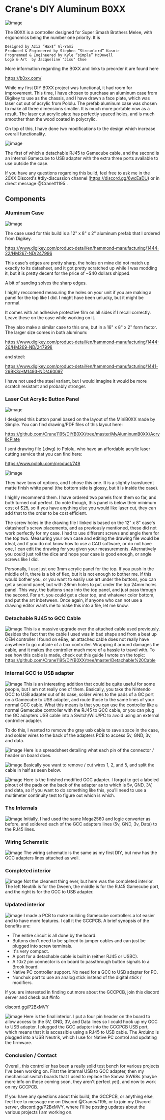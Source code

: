 # Crane's DIY Aluminum B0XX
![image](https://i.imgur.com/u44Nq8T.jpg)

The B0XX is a controller designed for Super Smash Brothers Melee, with ergonomics being the number one priority. It is

    Designed by Aziz “Hax$” Al-Yami
    Produced & Engineered by Stephen “Streamlord” Kasmir
    Programmed & Engineered by Kyle “simple” McDowell
    Logo & Art  by Jacqueline "Jisu" Choe

More information regarding the B0XX and links to preorder it are found here

https://b0xx.com/

While my first DIY B0XX project was functional, it had room for improvement. This time, I have chosen to purchase an aluminum case from Digikey to use as the chassis, and I have drawn a face plate, which was laser cut out of acrylic from Pololu. The prefab aluminum case was chosen to make all three dimensions smaller. It is much more portable now as a result. The laser cut acrylic plate has perfectly spaced holes, and is much smoother than the wood coated in polycrylic.

On top of this, I have done two modifications to the design which increase overall functionality.

![image](https://i.imgur.com/LMoBayj.jpg)

The first of which a detachable RJ45 to Gamecube cable, and the second is an internal Gamecube to USB adapter with the extra three ports available to use outside the case.

If you have any questions regarding this build, feel free to ask me in the 20XX Discord's #diy-discussion channel (https://discord.gg/6wcEaDU) or in direct message @Crane#1195 .

## Components

### Aluminum Case
![image](https://i.imgur.com/7dGkZdS.jpg)

The case used for this build is a 12" x 8" x 2" aluminum prefab that I ordered from Digikey.

https://www.digikey.com/product-detail/en/hammond-manufacturing/1444-22/HM267-ND/247996

This case's edges are pretty sharp, the holes on mine did not match up exactly to its datasheet, and it got pretty scratched up while I was modding it, but it is pretty decent for the price of ~$40 dollars shipped.

A bit of sanding solves the sharp edges.

I highly reccomend measuring the holes on your unit if you are making a panel for the top like I did. I might have been unlucky, but it might be normal.

It comes with an adhesive protective film on all sides if I recall correctly. Leave these on the case while working on it.

They also make a similar case to this one, but in a 16" x 8" x 2" form factor. The larger size comes in both aluminum:

https://www.digikey.com/product-detail/en/hammond-manufacturing/1444-26/HM269-ND/247998

and steel:

https://www.digikey.com/product-detail/en/hammond-manufacturing/1441-26BK3/HM1493-ND/460097

I have not used the steel variant, but I would imagine it would be more scratch resistant and probably stronger.

### Laser Cut Acrylic Button Panel
![image](https://i.imgur.com/0ZhgDX8.jpg)

I designed this button panel based on the layout of the MiniB0XX made by Simple. You can find drawing/PDF files of this layout here:

https://github.com/Crane1195/DIYB0XX/tree/master/MyAluminumB0XX/AcrylicPlate

I sent drawing file (.dwg) to Pololu, who have an affordable acrylic laser cutting service that you can find here:

https://www.pololu.com/product/749

![image](https://i.imgur.com/Cc4ZUtd.png)

They have tons of options, and I chose this one. It is a slightly translucent matte finish white panel (the bottom side is glossy, but it is inside the case).

I highly recommend them. I have ordered two panels from them so far, and both turned out perfect. Do note though, this panel is below their minimum cost of $25, so if you have anything else you would like laser cut, they can add that to the order to be cost efficient.

The screw holes in the drawing file I linked is based on the 12" x 8" case's datasheet's screw placements, and as previously mentioned, these did not work perfectly for my case. I had to use different screws and angle them for the top two. Measuring your own case and editing the drawing file would be ideal, and if you do not know how to use a CAD software, or do not have one, I can edit the drawing for you given your measurements. Alternatively you could just roll the dice and hope your case is good enough, or angle screws like I did.

Personally, I use just one 3mm acrylic panel for the top. If you push in the middle of it, there is a bit of flex, but it is not enough to bother me. If this would bother you, or you want to easily use art under the buttons, you can get a second panel, but with 28mm holes to put under the top 24mm holes panel. This way, the buttons snap into the top panel, and just pass through the second. For art, you could get a clear top, and whatever color bottom, and put the art inbetween. Once again, if anyone who can not use a drawing editor wants me to make this into a file, let me know.

### Detachable RJ45 to GCC Cable
![image](https://camo.githubusercontent.com/8c6c392c081724a795778e1a34ffaf427c57ec16/68747470733a2f2f692e696d6775722e636f6d2f4745306f537a532e6a7067)
This is a massive upgrade over the attached cable used previously. Besides the fact that the cable I used was in bad shape and from a beat up OEM controller I found on eBay, an attached cable does not really have anywhere to go outside of a box controller. Wrapping it around damages the cable, and it makes the controller much more of a hassle to travel with. To see how this cable is made, check out this guide I wrote on the topic: https://github.com/Crane1195/DIYB0XX/tree/master/Detachable%20Cable

### Internal GCC to USB adapter
![image](https://i.imgur.com/PZbbE8u.jpg)
This is an interesting addition that could be quite useful for some people, but I am not really one of them. Basically, you take the Nintendo GCC to USB adapter out of its case, solder wires to the pads of a GC port on a Gamecube to USB adapter, and route those to the same lines of your normal GCC cable. What this means is that you can use the controller like a normal Gamecube controller with the RJ45 to GCC cable, or you can plug the GC adapters USB cable into a Switch/WiiU/PC to avoid using an external controller adapter.

To do this, I wanted to remove the gray usb cable to save space in the case, and solder wires to the back of the adapters PCB to access 5v, GND, 3v, and data.

![image](https://i.imgur.com/1AMAWl0.jpg)
Here is a spreadsheet detailing what each pin of the connector / header on board does.

![image](https://i.imgur.com/3algLk9.png)
Basically you want to remove / cut wires 1, 2, and 5, and split the cable in half as seen below.

![image](https://i.imgur.com/XXBmsEZ.jpg)
Here is the finished modified GCC adapter. I forgot to get a labeled pinout of the pads on the back of the adapter as to which is 5v, GND, 3V, and data, so if you want to do something like this, you'll need to use a multimeter continuity test to figure out which is which.

### The Internals
![image](https://i.imgur.com/hmlrhyG.jpg)
Initially, I had used the same Mega2560 and logic converter as before, and soldered each of the GCC adapters lines (5v, GND, 3v, Data) to the RJ45 lines.

### Wiring Schematic
![image](https://i.imgur.com/HH7MXpK.png)
The wiring schematic is the same as my first DIY, but now has the GCC adapters lines attached as well.

### Completed interior
![image](https://i.imgur.com/42vVEyB.jpg)
Not the cleanest thing ever, but here was the completed interior. The left Neutrik is for the Dween, the middle is for the RJ45 Gamecube port, and the right is for the GCC to USB adapter.

### Updated interior
![image](https://i.imgur.com/Yc3b0H8.jpg)
I made a PCB to make building Gamecube controllers a lot easier and to have more features. I call it the GCCPCB. A brief synopsis of the benefits are:

* The entire circuit is all done by the board.
* Buttons don't need to be spliced to jumper cables and can just be plugged into screw terminals.
* It's very compact.
* A port for a detachable cable is built in (either RJ45 or USBC).
* A 10x2 pin connector is on board to passthrough button signals to a Brook board.
* Native PC controller support. No need for a GCC to USB adapter for PC.
* Nunchuk port to use an analog stick instead of the digital stick / modifiers.

If you are interested in finding out more about the GCCPCB, join this discord server and check out #info

discord.gg/P2BxMVY

![image](https://i.imgur.com/yPC4dIC.jpg)
Here is the final interior. I put a four pin header on the board to allow access to the 5V, GND, 3V, and Data lines so I could hook up my GCC to USB adapter. I plugged the GCC adapter into the GCCPCB USB port, which means that it is accessible using a RJ45 to USB cable. The Arduino is plugged into a USB Neutrik, which I use for Native PC control and updating the firmware.

### Conclusion / Contact

Overall, this controller has been a really solid test bench for various projects I've been working on. First the internal USB to GCC adapter, then my mechanical switch boards that I used to replace the Sanwa SW68s (maybe more info on these coming soon, they aren't perfect yet), and now to work on my GCCPCB.

If you have any questions about this build, the GCCPCB, or anything else, feel free to message me on Discord @Crane#1195, or to join my Discord server, discord.gg/P2BxMVY, where I'll be posting updates about the various projects I am working on.

